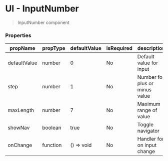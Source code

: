 # UI - InputNumber
> InputNumber component

### Properties

| propName | propType | defaultValue | isRequired | description |
|----------|----------|--------------|------------|-------------|
| defaultValue | number | 0 | No | Default value for input |
| step | number | 1 | No | Number for plus or minus value |
| maxLength | number | 7 | No | Maximum range of value |
| showNav | boolean | true | No | Toggle navigator |
| onChange | function | () => void | No | Handler for on input change |

